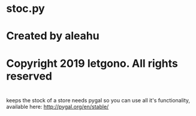 #
# stoc.py
# Created by aleahu  
# Copyright 2019 letgono. All rights reserved
#

keeps the stock of a store
needs pygal so you can use all it's functionality, available here:
http://pygal.org/en/stable/

